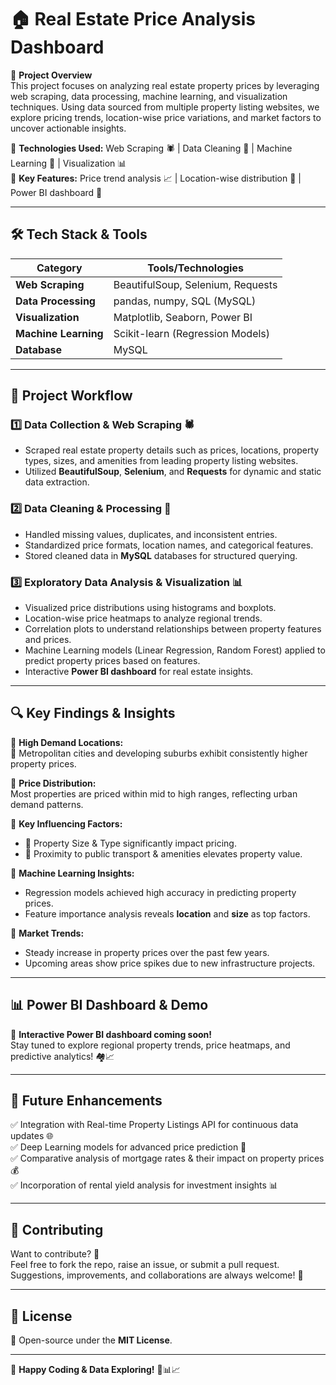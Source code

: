 # 🏠 Real Estate Price Analysis Dashboard

📌 **Project Overview**  
This project focuses on analyzing real estate property prices by leveraging web scraping, data processing, machine learning, and visualization techniques. Using data sourced from multiple property listing websites, we explore pricing trends, location-wise price variations, and market factors to uncover actionable insights.

🔹 **Technologies Used:** Web Scraping 🕷️ | Data Cleaning 🧼 | Machine Learning 🤖 | Visualization 📊  
🔹 **Key Features:** Price trend analysis 📈 | Location-wise distribution 📍 | Power BI dashboard 🚀

---

## 🛠 Tech Stack & Tools

| Category            | Tools/Technologies                                            |
|--------------------|--------------------------------------------------------------|
| **Web Scraping**    | BeautifulSoup, Selenium, Requests                             |
| **Data Processing** | pandas, numpy, SQL (MySQL)                                    |
| **Visualization**   | Matplotlib, Seaborn, Power BI                                 |
| **Machine Learning**| Scikit-learn (Regression Models)                              |
| **Database**        | MySQL                                                        |

---

## 🔄 Project Workflow

### 1️⃣ Data Collection & Web Scraping 🕷️
- Scraped real estate property details such as prices, locations, property types, sizes, and amenities from leading property listing websites.
- Utilized **BeautifulSoup**, **Selenium**, and **Requests** for dynamic and static data extraction.

### 2️⃣ Data Cleaning & Processing 🧹
- Handled missing values, duplicates, and inconsistent entries.
- Standardized price formats, location names, and categorical features.
- Stored cleaned data in **MySQL** databases for structured querying.

### 3️⃣ Exploratory Data Analysis & Visualization 📊
- Visualized price distributions using histograms and boxplots.
- Location-wise price heatmaps to analyze regional trends.
- Correlation plots to understand relationships between property features and prices.
- Machine Learning models (Linear Regression, Random Forest) applied to predict property prices based on features.
- Interactive **Power BI dashboard** for real estate insights.

---

## 🔍 Key Findings & Insights

📌 **High Demand Locations:**  
📍 Metropolitan cities and developing suburbs exhibit consistently higher property prices.

📌 **Price Distribution:**  
Most properties are priced within mid to high ranges, reflecting urban demand patterns.

📌 **Key Influencing Factors:**
- 🏢 Property Size & Type significantly impact pricing.
- 🚉 Proximity to public transport & amenities elevates property value.

📌 **Machine Learning Insights:**
- Regression models achieved high accuracy in predicting property prices.
- Feature importance analysis reveals **location** and **size** as top factors.

📌 **Market Trends:**
- Steady increase in property prices over the past few years.
- Upcoming areas show price spikes due to new infrastructure projects.

---

## 📊 Power BI Dashboard & Demo
🚀 **Interactive Power BI dashboard coming soon!**  
Stay tuned to explore regional property trends, price heatmaps, and predictive analytics! 🏘️📈

---

## 🚀 Future Enhancements

✅ Integration with Real-time Property Listings API for continuous data updates 🌐  
✅ Deep Learning models for advanced price prediction 🧠  
✅ Comparative analysis of mortgage rates & their impact on property prices 💰  
✅ Incorporation of rental yield analysis for investment insights 📊

---

## 🤝 Contributing

Want to contribute? 🎉  
Feel free to fork the repo, raise an issue, or submit a pull request.  
Suggestions, improvements, and collaborations are always welcome! 🙌

---

## 📜 License
📄 Open-source under the **MIT License**.

---

🚀 **Happy Coding & Data Exploring!** 🏡📊📈
